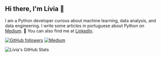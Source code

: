 ## Hi there, I'm Lívia 👋

I am a Python developer curious about machine learning, data analysis, and data engineering. I write some articles in portuguese about Python on [Medium](https://medium.com/@alvzslivia). 🐍 You can also find me at [LinkedIn](https://www.linkedin.com/in/liviaalvess/).

[![GitHub followers](https://img.shields.io/github/followers/liviaalvzs?style=social)](https://github.com/liviaalvzs)
[![Medium](https://img.shields.io/badge/Medium-@alvzslivia-orange)](https://medium.com/@alvzslivia)

![Lívia's GitHub Stats](https://github-readme-stats.vercel.app/api?username=liviaalvzs&show_icons=true&count_private=true&hide_title=true&hide_border=true&bg_color=0d1117&text_color=ffffff&icon_color=784a78&hide=prs)

